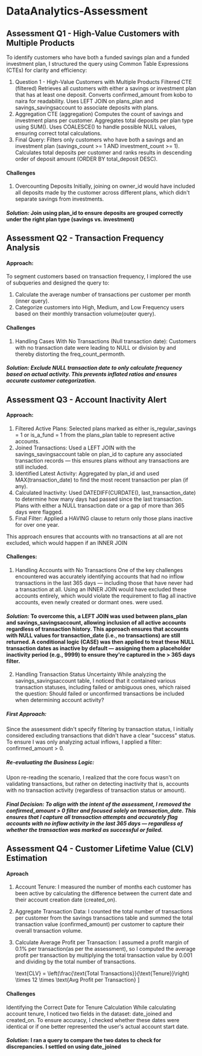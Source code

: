 # DataAnalytics-Assessment
## Assessment Q1 - High-Value Customers with Multiple Products
To identify customers who have both a funded savings plan and a funded investment plan, I structured the query using Common Table Expressions (CTEs) for clarity and efficiency:
1. Question 1 - High-Value Customers with Multiple Products
Filtered CTE (filtered)
Retrieves all customers with either a savings or investment plan that has at least one deposit.
Converts confirmed_amount from kobo to naira for readability.
Uses LEFT JOIN on plans_plan and savings_savingsaccount to associate deposits with plans.
2. Aggregation CTE (aggregation)
Computes the count of savings and investment plans per customer.
Aggregates total deposits per plan type using SUM().
Uses COALESCE() to handle possible NULL values, ensuring correct total calculations.
3. Final Query:
Filters only customers who have both a savings and an investment plan (savings_count >= 1 AND investment_count >= 1).
Calculates total deposits per customer and ranks results in descending order of deposit amount (ORDER BY total_deposit DESC).

#### Challenges
1. Overcounting Deposits
Initially, joining on owner_id would have included all deposits made by the customer across different plans, which didn't separate savings from investments.
#### ***Solution:*** Join using plan_id to ensure deposits are grouped correctly under the right plan type (savings vs. investment)


## Assessment Q2 - Transaction Frequency Analysis
#### Approach: 
To segment customers based on transaction frequency, I implored the use of subqueries and designed the query to:
1. Calculate the average number of transactions per customer per month (inner query).
2. Categorize customers into High, Medium, and Low Frequency users based on their monthly transaction volume(outer query).

#### Challenges
1. Handling Cases With No Transactions (Null transaction date): Customers with no transaction date were leading to NULL or division by and thereby distorting the freq_count_permonth.
##### ***Solution:*** Exclude NULL transaction date to only calculate frequency based on actual activity. This prevents inflated ratios and ensures accurate customer categorization.



## Assessment Q3 - Account Inactivity Alert
#### Approach:
1. Filtered Active Plans: Selected plans marked as either is_regular_savings = 1 or is_a_fund = 1 from the plans_plan table to represent active accounts.
2. Joined Transactions: Used a LEFT JOIN with the savings_savingsaccount table on plan_id to capture any associated transaction records — this ensures plans without any transactions are still included.
3. Identified Latest Activity: Aggregated by plan_id and used MAX(transaction_date) to find the most recent transaction per plan (if any).
4. Calculated Inactivity: Used DATEDIFF(CURDATE(), last_transaction_date) to determine how many days had passed since the last transaction. Plans with either a NULL transaction date or a gap of more than 365 days were flagged.
5. Final Filter: Applied a HAVING clause to return only those plans inactive for over one year.

This approach ensures that accounts with no transactions at all are not excluded, which would happen if an INNER JOIN

#### Challenges:
1. Handling Accounts with No Transactions
One of the key challenges encountered was accurately identifying accounts that had no inflow transactions in the last 365 days — including those that have never had a transaction at all. Using an INNER JOIN would have excluded these accounts entirely, which would violate the requirement to flag all inactive accounts, even newly created or dormant ones. were used.
#### ***Solution:*** To overcome this, a LEFT JOIN was used between plans_plan and savings_savingsaccount, allowing inclusion of all active accounts regardless of transaction history. This approach ensures that accounts with NULL values for transaction_date (i.e., no transactions) are still returned. A conditional logic (CASE) was then applied to treat these NULL transaction dates as inactive by default — assigning them a placeholder inactivity period (e.g., 9999) to ensure they're captured in the > 365 days filter.

2. Handling Transaction Status Uncertainty
While analyzing the savings_savingsaccount table, I noticed that it contained various transaction statuses, including failed or ambiguous ones, which raised the question: Should failed or unconfirmed transactions be included when determining account activity?
##### First Approach:
Since the assessment didn't specify filtering by transaction status, I initially considered excluding transactions that didn't have a clear "success" status. To ensure I was only analyzing actual inflows, I applied a filter: confirmed_amount > 0.
##### Re-evaluating the Business Logic:
Upon re-reading the scenario, I realized that the core focus wasn't on validating transactions, but rather on detecting inactivity that is, accounts with no transaction activity (regardless of transaction status or amount).
##### Final Decision: To align with the intent of the assessment, I removed the confirmed_amount > 0 filter and focused solely on transaction_date. This ensures that I capture all transaction attempts and accurately flag accounts with no inflow activity in the last 365 days — regardless of whether the transaction was marked as successful or failed.


## Assessment Q4 - Customer Lifetime Value (CLV) Estimation
#### Aproach
1. Account Tenure: I measured the number of months each customer has been active by calculating the difference between the current date and their account creation date (created_on).
2. Aggregate Transaction Data: I counted the total number of transactions per customer from the savings transactions table and summed the total transaction value (confirmed_amount) per customer to capture their overall transaction volume.
3. Calculate Average Profit per Transaction: I assumed a profit margin of 0.1% per transaction(as per the assessment), so I computed the average profit per transaction by multiplying the total transaction value by 0.001 and dividing by the total number of transactions.
   
   \text{CLV} = \left(\frac{\text{Total Transactions}}{\text{Tenure}}\right) \times 12 \times \text{Avg Profit per Transaction}
]

#### Challenges
Identifying the Correct Date for Tenure Calculation While calculating account tenure, I noticed two fields in the dataset: date_joined and created_on. To ensure accuracy, I checked whether these dates were identical or if one better represented the user's actual account start date.

#### ***Solution:*** I ran a query to compare the two dates to check for discrepancies. I settled on using date_joined





